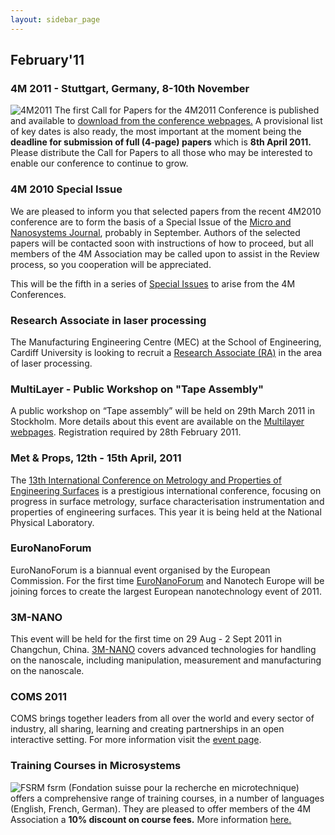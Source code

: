 ```yaml
---
layout: sidebar_page
---
```


## February'11

<!--break-->
### 4M 2011 - Stuttgart, Germany, 8-10th November


![4M2011](/4m-association/assets/images/4m-2011_web1.jpg)
The first Call for Papers for the 4M2011 Conference is published and available to [download from the conference webpages.](/4m-association/conference/2011/Call_for_Papers) A provisional list of key dates is also ready, the most important at the moment being the **deadline for submission of full (4-page) papers** which is **8th April 2011.** Please distribute the Call for Papers to all those who may be interested to enable our conference to continue to grow.   
     
### 4M 2010 Special Issue

We are pleased to inform you that selected papers from the recent 4M2010 conference are to form the basis of a Special Issue of the [Micro and Nanosystems Journal](http://www.benthamscience.com/mns/Current%20Issue.htm), probably in September.  Authors of the selected papers will be contacted soon with instructions of how to proceed, but all members of the 4M Association may be called upon to assist in the Review process, so you cooperation will be appreciated.

This will be the fifth in a series of [Special Issues](http://www.4m-net.org/Publications) to arise from the 4M Conferences. 
 
### Research Associate in laser processing

The Manufacturing Engineering Centre (MEC) at the School of Engineering, Cardiff University is looking to recruit a [Research Associate (RA)](/node/504) in the area of laser processing.   
  
### MultiLayer - Public Workshop on "Tape Assembly"

A public workshop on “Tape assembly” will be held on 29th March 2011 in Stockholm. More details about this event are available on the [Multilayer webpages](http://multilayer.4m-association.org/node/54). Registration required by 28th February 2011.  
   
### Met & Props, 12th - 15th April, 2011

The [13th International Conference on Metrology and Properties of Engineering Surfaces](/4m-association/event/13th-International-Conference-Metrology-and-Properties-Engineering-Surfaces) is a prestigious international conference, focusing on progress in surface metrology, surface characterisation instrumentation and properties of engineering surfaces. This year it is being held at the National Physical Laboratory.
    
### EuroNanoForum

EuroNanoForum is a biannual event organised by the European Commission. For the first time [EuroNanoForum](/4m-association/event/EuroNanoForum) and Nanotech Europe will be joining forces to create the largest European nanotechnology event of 2011.  
   
### 3M-NANO

This event will be held for the first time on 29 Aug - 2 Sept 2011 in Changchun, China.
[3M-NANO](/4m-association/event/3M-NANO) covers advanced technologies for handling on the nanoscale, including manipulation, measurement and manufacturing on the nanoscale.  
  
### COMS 2011

COMS brings together leaders from all over the world and every sector of industry, all sharing, learning and creating partnerships in an open interactive setting. For more information visit the [event page](/4m-association/event/COMS-2011).

### Training Courses in Microsystems

![FSRM](/4m-association/assets/images/FSRM_LOGO_web.gif)
fsrm (Fondation suisse pour la recherche en microtechnique) offers a comprehensive range of training courses, in a number of languages (English, French, German). They are pleased to offer members of the 4M Association a <b>10% discount on course fees.</b> More information [here.](/4m-association/content/fsrm-training-courses)